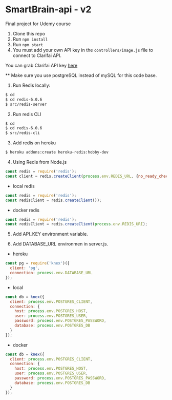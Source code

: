 # SmartBrain-api - v2
Final project for Udemy course

1. Clone this repo
2. Run `npm install`
3. Run `npm start`
4. You must add your own API key in the `controllers/image.js` file to connect to Clarifai API.

You can grab Clarifai API key [here](https://www.clarifai.com/)

** Make sure you use postgreSQL instead of mySQL for this code base.

1. Run Redis locally:

```bash
$ cd
$ cd redis-6.0.6
$ src/redis-server
```

2. Run redis CLI

```bash
$ cd
$ cd redis-6.0.6
$ src/redis-cli
```

3. Add redis on heroku

```bash
$ heroku addons:create heroku-redis:hobby-dev
```

4. Using Redis from Node.js

```js
const redis = require('redis');
const client = redis.createClient(process.env.REDIS_URL, {no_ready_check: true});
```

- local redis
```js
const redis = require('redis');
const redisClient = redis.createClient());
```

- docker redis
```js
const redis = require('redis');
const redisClient = redis.createClient(process.env.REDIS_URI);
```

5. Add API_KEY environment variable.

6. Add DATABASE_URL environmen in server.js.

- heroku
```js
const pg = require('knex')({
  client: 'pg',
  connection: process.env.DATABASE_URL
});
```

- local
```js
const db = knex({
  client: process.env.POSTGRES_CLIENT,
  connection: {
    host: process.env.POSTGRES_HOST,
    user: process.env.POSTGRES_USER,
    password: process.env.POSTGRES_PASSWORD,
    database: process.env.POSTGRES_DB
  }
});
```

- docker
```js
const db = knex({
  client: process.env.POSTGRES_CLIENT,
  connection: {
    host: process.env.POSTGRES_HOST,
    user: process.env.POSTGRES_USER,
    password: process.env.POSTGRES_PASSWORD,
    database: process.env.POSTGRES_DB
  }
});
```